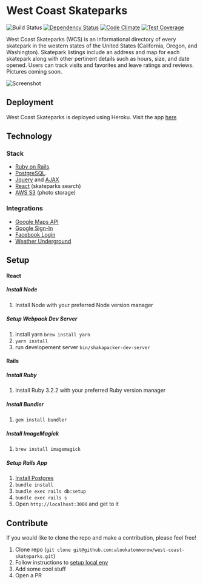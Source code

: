 # West Coast Skateparks
![Build Status](https://circleci.com/gh/alookatommorow/west-coast-skateparks.svg?style=shield&circle-token=8e91707df3579252f2c9c733a2968f29b83b2cd3)
[![Dependency Status](https://gemnasium.com/alookatommorow/west-coast-skateparks.svg)](https://gemnasium.com/alookatommorow/west-coast-skateparks)
[![Code Climate](https://codeclimate.com/github/alookatommorow/west-coast-skateparks/badges/gpa.svg)](https://codeclimate.com/github/alookatommorow/west-coast-skateparks)
[![Test Coverage](https://codeclimate.com/github/alookatommorow/west-coast-skateparks/badges/coverage.svg)](https://codeclimate.com/github/alookatommorow/west-coast-skateparks/coverage)

West Coast Skateparks (WCS) is an informational directory of every skatepark in the western states of the United States (California, Oregon, and Washington).  Skatepark listings include an address and map for each skatepark along with other pertinent details such as hours, size, and date opened.  Users can track visits and favorites and leave ratings and reviews.  Pictures coming soon.

![Screenshot](https://storage.googleapis.com/john-hess/portfolio/wcs.png)

## Deployment
West Coast Skateparks is deployed using Heroku. Visit the app [here](https://www.west-coast-skateparks.com/)

## Technology
### Stack
* [Ruby on Rails](rubyonrails.org).
* [PostgreSQL](http://www.postgresql.org/).
* [Jquery](https://jquery.com/) and [AJAX](http://api.jquery.com/jquery.ajax/)
* [React](https://reactjs.org/) (skateparks search)
* [AWS S3](https://aws.amazon.com/s3/) (photo storage)

### Integrations
* [Google Maps API](https://developers.google.com/maps/documentation/javascript/)
* [Google Sign-In](https://developers.google.com/identity/sign-in/web/sign-in)
* [Facebook Login](https://developers.facebook.com/docs/facebook-login/web)
* [Weather Underground](https://www.wunderground.com/)

## Setup
#### React
##### Install Node 
1. Install Node with your preferred Node version manager
##### Setup Webpack Dev Server
1. install yarn `brew install yarn`
1. `yarn install`
1. run developement server `bin/shakapacker-dev-server`
#### Rails
##### Install Ruby
1. Install Ruby 3.2.2 with your preferred Ruby version manager
##### Install Bundler
1. `gem install bundler`
##### Install ImageMagick
1. `brew install imagemagick`
##### Setup Rails App
1. [Install Postgres](https://postgresapp.com/)
1. `bundle install`
1. `bundle exec rails db:setup`
1. `bundle exec rails s`
1. Open `http://localhost:3000` and get to it

## Contribute
If you would like to clone the repo and make a contribution, please feel free!

1. Clone repo (`git clone git@github.com:alookatommorow/west-coast-skateparks.git`)
1. Follow instructions to [setup local env](#setup)
1. Add some cool stuff
1. Open a PR
